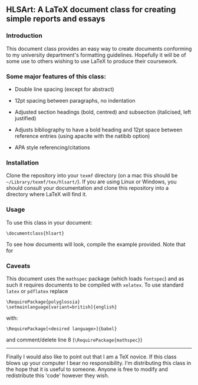 ##  HLSArt: A LaTeX document class for creating simple reports and essays

### Introduction

This document class provides an easy way to create documents conforming to my university
department's formatting guidelines. Hopefully it will be of some use to others wishing
to use LaTeX to produce their coursework.

### Some major features of this class:

- Double line spacing (except for abstract)

- 12pt spacing between paragraphs, no indentation

- Adjusted section headings (bold, centred) and subsection (italicised, left justified)

- Adjusts bibliography to have a bold heading and 12pt space between reference
entries (using apacite with the natibib option)

- APA style referencing/citations

### Installation

Clone the repository into your `texmf` directory (on a mac this should be
`~/Library/texmf/tex/hlsart/`). If you are using Linux or Windows, you should
consult your documentation and clone this repository into a directory where LaTeX will find it.

### Usage

To use this class in your document:

    \documentclass{hlsart}

To see how documents will look, compile the example provided. Note that for

### Caveats

This document uses the `mathspec` package (which loads `fontspec`) and as such
it requires documents to be compiled with `xelatex`. To use standard `latex` or
`pdflatex` replace

    \RequirePackage{polyglossia}
    \setmainlanguage[variant=british]{english}

with:

    \RequirePackage[<desired language>]{babel}

and comment/delete line 8 (`\RequirePackage{mathspec}`)

----

Finally I would also like to point out that I am a TeX novice. If this class
blows up your computer I bear no responsibility. I'm distributing this class in
the hope that it is useful to someone. Anyone is free to modify and
redistribute this 'code' however they wish.
